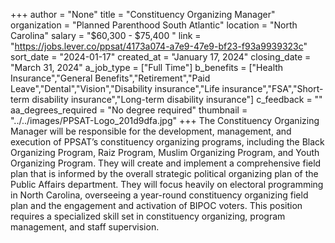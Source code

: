 +++
author = "None"
title = "Constituency Organizing Manager"
organization = "Planned Parenthood South Atlantic"
location = "North Carolina"
salary = "$60,300 - $75,400 "
link = "https://jobs.lever.co/ppsat/4173a074-a7e9-47e9-bf23-f93a9939323c"
sort_date = "2024-01-17"
created_at = "January 17, 2024"
closing_date = "March 31, 2024"
a_job_type = ["Full Time"]
b_benefits = ["Health Insurance","General Benefits","Retirement","Paid Leave","Dental","Vision","Disability insurance","Life insurance","FSA","Short-term disability insurance","Long-term disability insurance"]
c_feedback = ""
aa_degrees_required = "No degree required"
thumbnail = "../../images/PPSAT-Logo_201d9dfa.jpg"
+++
The Constituency Organizing Manager will be responsible for the development, management, and execution of PPSAT’s constituency organizing programs, including the Black Organizing Program, Raiz Program, Muslim Organizing Program, and Youth Organizing Program. They will create and implement a comprehensive field plan that is informed by the overall strategic political organizing plan of the Public Affairs department. They will focus heavily on electoral programming in North Carolina, overseeing a year-round constituency organizing field plan and the engagement and activation of BIPOC voters. This position requires a specialized skill set in constituency organizing, program management, and staff supervision.